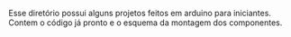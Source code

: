 Esse diretório possui alguns projetos feitos em arduino para iniciantes.
Contem o código já pronto e o esquema da montagem dos componentes.